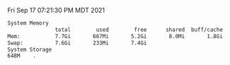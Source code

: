 Fri Sep 17 07:21:30 PM MDT 2021
```bash
System Memory
               total        used        free      shared  buff/cache   available
Mem:           7.7Gi       667Mi       5.2Gi       8.0Mi       1.8Gi       6.7Gi
Swap:          7.6Gi       233Mi       7.4Gi
System Storage
648M	.
```
